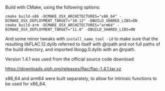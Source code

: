 Build with CMake, using the following options:

```
cmake build-x86 -DCMAKE_OSX_ARCHITECTURES="x86_64" -DCMAKE_OSX_DEPLOYMENT_TARGET="10.12" -DBUILD_SHARED_LIBS=ON
cmake build-arm -DCMAKE_OSX_ARCHITECTURES="arm64" -DCMAKE_OSX_DEPLOYMENT_TARGET="11.0" -DBUILD_SHARED_LIBS=ON
```


And some minor tweaks with `install_name_tool -id` to make sure that the
resulting libFLAC.12.dylib referred to itself with @rpath and not full
paths of the build directory, and imported libogg.0.dylib with an @rpath.

Version 1.4.1 was used from the official source code download:

https://downloads.xiph.org/releases/flac/flac-1.4.1.tar.xz

x86_64 and arm64 were built separately, to allow for intrinsic functions
to be used for x86_64.
